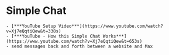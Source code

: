 # Simple Chat
    - [***YouTube Setup Video***](https://www.youtube.com/watch?v=Xj7eQqtiQew&t=338s)
    - [***YouTube - How this Simple Chat Works***](https://www.youtube.com/watch?v=Xj7eQqtiQew&t=653s)
    - send messages back and forth between a website and Max